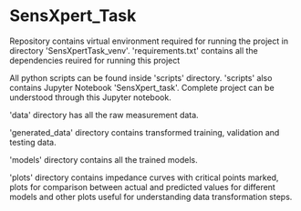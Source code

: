 # SensXpert_Task

Repository contains virtual environment required for running the project in directory 'SensXpertTask_venv'. 'requirements.txt' contains all the dependencies reuired for running this project

All python scripts can be found inside 'scripts' directory. 'scripts' also contains Jupyter Notebook 'SensXpert_task'. Complete project can be understood through this Jupyter notebook.

'data' directory has all the raw measurement data.

'generated_data' directory contains transformed training, validation and testing data.

'models' directory contains all the trained models.

'plots' directory contains impedance curves with critical points marked, plots for comparison between actual and predicted values for different models and other plots useful for understanding data transformation steps.
